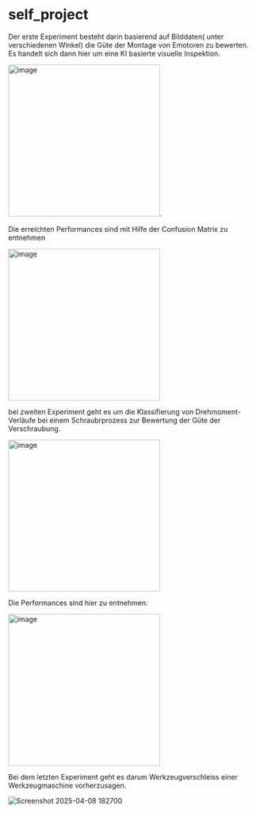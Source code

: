 # self_project

Der erste Experiment besteht darin basierend auf Bilddaten( unter verschiedenen Winkel) die Güte der Montage von Emotoren zu bewerten. Es handelt sich dann hier um eine KI basierte visuelle Inspektion. 


<img width="306" alt="image" src="https://github.com/user-attachments/assets/f539a8fb-19c6-4fa9-bdfe-5eef24fd8fc4" />. 


Die erreichten Performances sind mit Hilfe der Confusion Matrix zu entnehmen

<img width="306" alt= "image" src= "https://github.com/user-attachments/assets/a3c435f3-ec44-4a7b-b980-3555ed2d0fad" />


bei zweiten Experiment geht es um die Klassifierung von Drehmoment-Verläufe bei einem Schraubrprozess zur Bewertung der Güte der Verschraubung.


<img width="306" alt= "image" src= "https://github.com/user-attachments/assets/3e13e96c-155d-48d7-83b0-d97509676a5d" />


Die Performances sind hier zu entnehmen:

<img width="306" alt= "image" src= "https://github.com/user-attachments/assets/e90453e2-3098-47b2-a7ce-966ff568bfcf" />

Bei dem letzten Experiment geht es darum Werkzeugverschleiss einer Werkzeugmaschine vorherzusagen.

![Screenshot 2025-04-08 182700](https://github.com/user-attachments/assets/8d834eca-0111-4ab7-afd2-fed1b079e37f)
